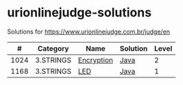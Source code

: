 urionlinejudge-solutions
========================

Solutions for https://www.urionlinejudge.com.br/judge/en

| #    | Category  | Name | Solution | Level |
| ---- | --------- | ---- | -------- | ----- |
| 1024 | 3.STRINGS | [Encryption](https://www.urionlinejudge.com.br/judge/en/problems/view/1024) | [Java](./3.STRINGS/Encryption/Main.java) | 2
| 1168 | 3.STRINGS | [LED](https://www.urionlinejudge.com.br/judge/en/problems/view/1168) | [Java](./3.STRINGS/LED/Main.java) | 1
